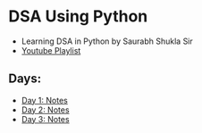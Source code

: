 # DSA Using Python

- Learning DSA in Python by Saurabh Shukla Sir
- [Youtube Playlist](https://youtube.com/playlist?list=PL7ersPsTyYt1HnCgrT6Up-pan4yLBpyFs&si=-3IJ-CnN38HGk0Ud)
 
 ## Days:

- [Day 1: Notes](day1.md)
- [Day 2: Notes](day2.md)
- [Day 3: Notes](day3.md)


